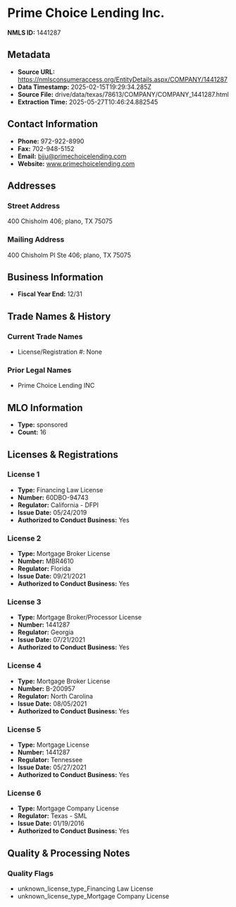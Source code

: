 # Prime Choice Lending Inc.

**NMLS ID:** 1441287

## Metadata
- **Source URL:** https://nmlsconsumeraccess.org/EntityDetails.aspx/COMPANY/1441287
- **Data Timestamp:** 2025-02-15T19:29:34.285Z
- **Source File:** drive/data/texas/78613/COMPANY/COMPANY_1441287.html
- **Extraction Time:** 2025-05-27T10:46:24.882545

## Contact Information
- **Phone:** 972-922-8990
- **Fax:** 702-948-5152
- **Email:** biju@primechoicelending.com
- **Website:** www.primechoicelending.com

## Addresses
### Street Address
400 Chisholm 406; plano, TX 75075

### Mailing Address
400 Chisholm Pl Ste 406; plano, TX 75075

## Business Information
- **Fiscal Year End:** 12/31

## Trade Names & History
### Current Trade Names
- License/Registration #: None

### Prior Legal Names
- Prime Choice Lending INC

## MLO Information
- **Type:** sponsored
- **Count:** 16

## Licenses & Registrations

### License 1
- **Type:** Financing Law License
- **Number:** 60DBO-94743
- **Regulator:** California - DFPI
- **Issue Date:** 05/24/2019
- **Authorized to Conduct Business:** Yes

### License 2
- **Type:** Mortgage Broker License
- **Number:** MBR4610
- **Regulator:** Florida
- **Issue Date:** 09/21/2021
- **Authorized to Conduct Business:** Yes

### License 3
- **Type:** Mortgage Broker/Processor License
- **Number:** 1441287
- **Regulator:** Georgia
- **Issue Date:** 07/21/2021
- **Authorized to Conduct Business:** Yes

### License 4
- **Type:** Mortgage Broker License
- **Number:** B-200957
- **Regulator:** North Carolina
- **Issue Date:** 08/05/2021
- **Authorized to Conduct Business:** Yes

### License 5
- **Type:** Mortgage License
- **Number:** 1441287
- **Regulator:** Tennessee
- **Issue Date:** 05/27/2021
- **Authorized to Conduct Business:** Yes

### License 6
- **Type:** Mortgage Company License
- **Regulator:** Texas - SML
- **Issue Date:** 01/19/2016
- **Authorized to Conduct Business:** Yes

## Quality & Processing Notes
### Quality Flags
- unknown_license_type_Financing Law License
- unknown_license_type_Mortgage Company License
